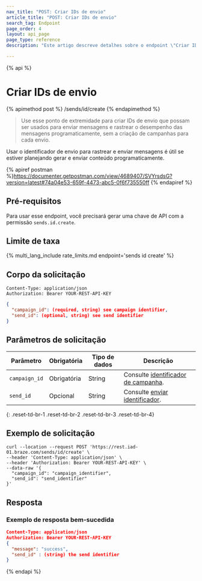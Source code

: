 ```yaml
---
nav_title: "POST: Criar IDs de envio"
article_title: "POST: Criar IDs de envio"
search_tag: Endpoint
page_order: 4
layout: api_page
page_type: reference
description: "Este artigo descreve detalhes sobre o endpoint \"Criar IDs de envio\" da Braze"

---
```

{% api %}
# Criar IDs de envio
{% apimethod post %}
/sends/id/create
{% endapimethod %}

> Use esse ponto de extremidade para criar IDs de envio que possam ser usados para enviar mensagens e rastrear o desempenho das mensagens programaticamente, sem a criação de campanhas para cada envio. 

Usar o identificador de envio para rastrear e enviar mensagens é útil se estiver planejando gerar e enviar conteúdo programaticamente.

{% apiref postman %}https://documenter.getpostman.com/view/4689407/SVYrsdsG?version=latest#74a04e53-659f-4473-abc5-0f6f735550ff {% endapiref %}

## Pré-requisitos

Para usar esse endpoint, você precisará gerar uma chave de API com a permissão `sends.id.create`.

## Limite de taxa

{% multi_lang_include rate_limits.md endpoint='sends id create' %}

## Corpo da solicitação

```
Content-Type: application/json
Authorization: Bearer YOUR-REST-API-KEY
```

```json
{
  "campaign_id": (required, string) see campaign identifier,
  "send_id": (optional, string) see send identifier
}
```

## Parâmetros de solicitação

| Parâmetro | Obrigatória | Tipo de dados | Descrição |
| --------- | ---------| --------- | ----------- |
| `campaign_id` | Obrigatória | String | Consulte [identificador de campanha]({{site.baseurl}}/api/identifier_types/). |
|`send_id`| Opcional | String | Consulte [enviar identificador]({{site.baseurl}}/api/identifier_types/). |
{: .reset-td-br-1 .reset-td-br-2 .reset-td-br-3  .reset-td-br-4}

## Exemplo de solicitação
```
curl --location --request POST 'https://rest.iad-01.braze.com/sends/id/create' \
--header 'Content-Type: application/json' \
--header 'Authorization: Bearer YOUR-REST-API-KEY' \
--data-raw '{
  "campaign_id": "campaign_identifier",
  "send_id": "send_identifier"
}'
```

## Resposta

### Exemplo de resposta bem-sucedida

```json
Content-Type: application/json
Authorization: Bearer YOUR-REST-API-KEY
{
  "message": "success",
  "send_id" : (string) the send identifier
}
```

{% endapi %}
